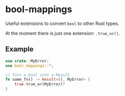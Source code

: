 # bool-mappings

Useful extensions to convert `bool` to other Rust types.

At the moment there is just one extension: `.true_or()`.

## Example

```rust
use crate::MyError;
use bool_mappings::*;

// Turn a bool into a Result
fn some_fn() -> Result<(), MyError> {
    true.true_or(MyError)?
}
```
